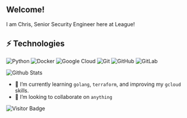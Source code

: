 ## Welcome! 
I am Chris, Senior Security Engineer here at League!

## ⚡ Technologies
![Python](https://img.shields.io/badge/-Python-black?style=flat-square&logo=Python)
![Docker](https://img.shields.io/badge/-Docker-black?style=flat-square&logo=docker)
![Google Cloud](https://img.shields.io/badge/Google%20Cloud-black?style=flat-square&logo=google-cloud)
![Git](https://img.shields.io/badge/-Git-black?style=flat-square&logo=git)
![GitHub](https://img.shields.io/badge/-GitHub-181717?style=flat-square&logo=github)
![GitLab](https://img.shields.io/badge/-GitLab-FCA121?style=flat-square&logo=gitlab)

![Github Stats](https://github-readme-stats.vercel.app/api?username=ChrisAtLeague&count_private=true&show_icons=true&include_all_commits=true)

- 🌱 I’m currently learning `golang`, `terraform`, and improving my `gcloud` skills.
- 💞️ I’m looking to collaborate on `anything`


![Visitor Badge](https://visitor-badge.laobi.icu/badge?page_id=ChrisAtLeague.ChrisAtLeague)


<!---
ChrisAtLeague/ChrisAtLeague is a ✨ special ✨ repository because its `README.md` (this file) appears on your GitHub profile.
You can click the Preview link to take a look at your changes.
--->